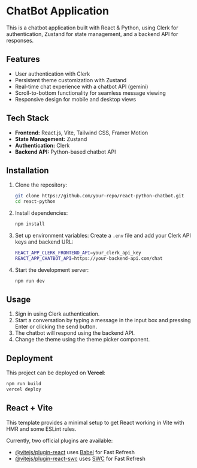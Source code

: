 # ChatBot Application

This is a chatbot application built with React & Python, using Clerk for authentication, Zustand for state management, and a backend API for responses.

## Features
- User authentication with Clerk
- Persistent theme customization with Zustand
- Real-time chat experience with a chatbot API (gemini)
- Scroll-to-bottom functionality for seamless message viewing
- Responsive design for mobile and desktop views

## Tech Stack
- **Frontend:** React.js, Vite, Tailwind CSS, Framer Motion
- **State Management:** Zustand
- **Authentication:** Clerk
- **Backend API:** Python-based chatbot API

## Installation

1. Clone the repository:
   ```sh
   git clone https://github.com/your-repo/react-python-chatbot.git
   cd react-python
   ```

2. Install dependencies:
   ```sh
   npm install
   ```

3. Set up environment variables:
   Create a `.env` file and add your Clerk API keys and backend URL:
   ```sh
   REACT_APP_CLERK_FRONTEND_API=your_clerk_api_key
   REACT_APP_CHATBOT_API=https://your-backend-api.com/chat
   ```

4. Start the development server:
   ```sh
   npm run dev
   ```

## Usage
1. Sign in using Clerk authentication.
2. Start a conversation by typing a message in the input box and pressing Enter or clicking the send button.
3. The chatbot will respond using the backend API.
4. Change the theme using the theme picker component.

## Deployment
This project can be deployed on **Vercel**:
```sh
npm run build
vercel deploy
```

## React + Vite
This template provides a minimal setup to get React working in Vite with HMR and some ESLint rules.

Currently, two official plugins are available:

- [@vitejs/plugin-react](https://github.com/vitejs/vite-plugin-react/blob/main/packages/plugin-react/README.md) uses [Babel](https://babeljs.io/) for Fast Refresh
- [@vitejs/plugin-react-swc](https://github.com/vitejs/vite-plugin-react-swc) uses [SWC](https://swc.rs/) for Fast Refresh
